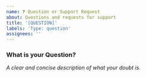 ```yaml
---
name: ❓ Question or Support Request
about: Questions and requests for support
title: '[QUESTION]'
labels: 'Type: question'
assignees: ''
---
```


### What is your Question?
_A clear and concise description of what your doubt is._

<!--
    Before posting any questions or asking for support, first read the project's README.md file and
    the WIKI pages.

    To expedite issue processing, please search open and closed issues before submitting a new one.
    Otherwise, your issue will be marked as 'duplicate', and will be closed.
-->
